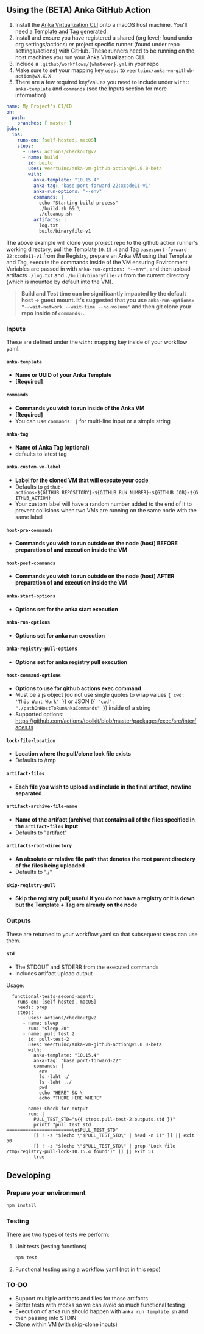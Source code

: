## Using the (BETA) Anka GitHub Action

1. Install the [Anka Virtualization CLI](https://github.com/veertuinc/getting-started#initial-setup) onto a macOS host machine. You'll need a [Template and Tag](https://github.com/veertuinc/getting-started#create-templatebash) generated.
1. Install and ensure you have registered a shared (org level; found under org settings/actions) _or_ project specific runner (found under repo settings/actions) with GitHub. These runners need to be running on the host machines you run your Anka Virtualization CLI.
1. Include a `.github/workflows/{whatever}.yml` in your repo
2. Make sure to set your mapping key `uses:` to `veertuinc/anka-vm-github-action@vX.X.X`
3. There are a few required key/values you need to include under `with:`: `anka-template` and `commands` (see the Inputs section for more information)

```yaml
name: My Project's CI/CD
on:
  push:
    branches: [ master ]
jobs:
  ios:
    runs-on: [self-hosted, macOS]
    steps:
      - uses: actions/checkout@v2
      - name: build
        id: build
        uses: veertuinc/anka-vm-github-action@v1.0.0-beta
        with:
          anka-template: "10.15.4"
          anka-tag: "base:port-forward-22:xcode11-v1"
          anka-run-options: "--env"
          commands: |
            echo "Starting build process"
            ./build.sh && \
            ./cleanup.sh
          artifacts: |
            log.txt
            build/binaryfile-v1
```

The above example will clone your project repo to the github action runner's working directory, pull the Template `10.15.4` and Tag `base:port-forward-22:xcode11-v1` from the Registry, prepare an Anka VM using that Template and Tag, execute the commands inside of the VM ensuring Environment Variables are passed in with `anka-run-options: "--env"`, and then upload artifacts `./log.txt` and `./build/binaryfile-v1` from the current directory (which is mounted by default into the VM).

> **Build and Test time can be significantly impacted by the default host -> guest mount. It's suggested that you use `anka-run-options: "--wait-network --wait-time --no-volume"` and then git clone your repo inside of `commands:`.**

### Inputs

These are defined under the `with:` mapping key inside of your workflow yaml.

#### `anka-template`

- **Name or UUID of your Anka Template**
- **[Required]**

#### `commands`

- **Commands you wish to run inside of the Anka VM**
- **[Required]**
- You can use `commands: |` for multi-line input or a simple string

#### `anka-tag`

- **Name of Anka Tag (optional)**
- defaults to latest tag

#### `anka-custom-vm-label`
- **Label for the cloned VM that will execute your code**
- Defaults to `github-actions-${GITHUB_REPOSITORY}-${GITHUB_RUN_NUMBER}-${GITHUB_JOB}-${GITHUB_ACTION}`
- Your custom label will have a random number added to the end of it to prevent collisions when two VMs are running on the same node with the same label

#### `host-pre-commands`
- **Commands you wish to run outside on the node (host) BEFORE preparation of and execution inside the VM**
#### `host-post-commands`
- **Commands you wish to run outside on the node (host) AFTER preparation of and execution inside the VM**
#### `anka-start-options`
- **Options set for the anka start execution**
#### `anka-run-options`
- **Options set for anka run execution**
#### `anka-registry-pull-options`
- **Options set for anka registry pull execution**
#### `host-command-options`
- **Options to use for github actions exec command**
- Must be a js object (do not use single quotes to wrap values `{ cwd: 'This Wont Work' }`) or JSON (`{ "cwd": "./pathOnHostToRunAnkaCommands" }`) inside of a string
- Supported options: https://github.com/actions/toolkit/blob/master/packages/exec/src/interfaces.ts
#### `lock-file-location`
- **Location where the pull/clone lock file exists**
- Defaults to /tmp
#### `artifact-files`
- **Each file you wish to upload and include in the final artifact, newline separated**
#### `artifact-archive-file-name`
- **Name of the artifact (archive) that contains all of the files specified in the `artifact-files` input**
- Defaults to "artifact"
#### `artifacts-root-directory`
- **An absolute or relative file path that denotes the root parent directory of the files being uploaded**
- Defaults to "./"
#### `skip-registry-pull`
- **Skip the registry pull; useful if you do not have a registry or it is down but the Template + Tag are already on the node**

### Outputs

These are returned to your workflow.yaml so that subsequent steps can use them.

#### `std`
- The STDOUT and STDERR from the executed commands
- Includes artifact upload output

Usage:

```
  functional-tests-second-agent:
    runs-on: [self-hosted, macOS]
    needs: prep
    steps:
      - uses: actions/checkout@v2
      - name: sleep
        run: "sleep 20"
      - name: pull test 2
        id: pull-test-2
        uses: veertuinc/anka-vm-github-action@v1.0.0-beta
        with:
          anka-template: "10.15.4"
          anka-tag: "base:port-forward-22"
          commands: |
            env
            ls -laht ./
            ls -laht ../
            pwd
            echo "HERE" && \
            echo "THERE HERE WHERE"

      - name: Check for output
        run: |
          PULL_TEST_STD="${{ steps.pull-test-2.outputs.std }}"
          printf "pull test std ========================\n$PULL_TEST_STD"
          [[ ! -z "$(echo \"$PULL_TEST_STD\" | head -n 1)" ]] || exit 50
          [[ ! -z "$(echo \"$PULL_TEST_STD\" | grep 'Lock file /tmp/registry-pull-lock-10.15.4 found')" ]] || exit 51
          true
```


## Developing

### Prepare your environment

```bash
npm install
```

### Testing

There are two types of tests we perform:
1. Unit tests (testing functions)

    ```bash
    npm test
    ```

2. Functional testing using a workflow yaml (not in this repo)

### TO-DO
- Support multiple artifacts and files for those artifacts
- Better tests with mocks so we can avoid so much functional testing
- Execution of anka run should happen with `anka run template sh` and then passing into STDIN
- Clone within VM (with skip-clone inputs)
